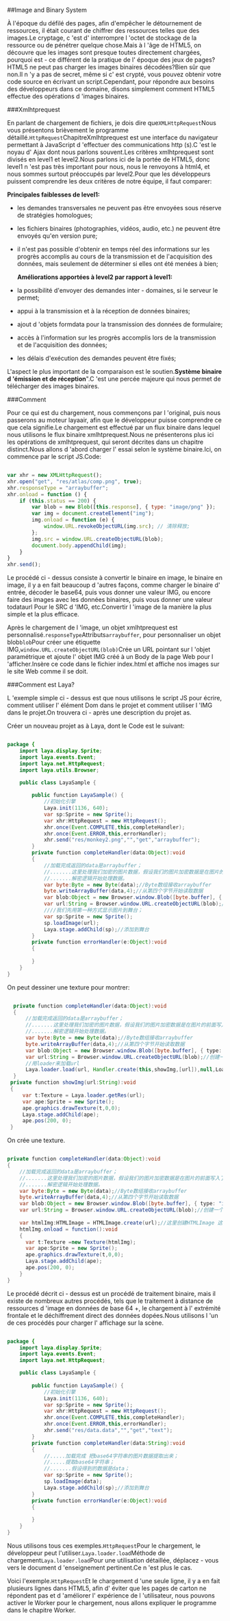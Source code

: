 ##Image and Binary System

À l'époque du défilé des pages, afin d'empêcher le détournement de ressources, il était courant de chiffrer des ressources telles que des images.Le cryptage, c 'est d' interrompre l 'octet de stockage de la ressource ou de pénétrer quelque chose.Mais à l 'âge de HTML5, on découvre que les images sont presque toutes directement chargées, pourquoi est - ce différent de la pratique de l' époque des jeux de pages?HTML5 ne peut pas charger les images binaires décodées?Bien sûr que non.Il n 'y a pas de secret, même si c' est crypté, vous pouvez obtenir votre code source en écrivant un script.Cependant, pour répondre aux besoins des développeurs dans ce domaine, disons simplement comment HTML5 effectue des opérations d 'images binaires.

###Xmlhtprequest

En parlant de chargement de fichiers, je dois dire que`XMLHttpRequest`Nous vous présentons brièvement le programme détaillé.`HttpRequest`ChapitreXmlhtprequest est une interface du navigateur permettant à JavaScript d 'effectuer des communications http (s).C 'est le noyau d' Ajax dont nous parlons souvent.Les critères xmlhtprequest sont divisés en level1 et level2.Nous parlons ici de la portée de HTML5, donc level1 n 'est pas très important pour nous, nous le renvoyons à html4, et nous sommes surtout préoccupés par level2.Pour que les développeurs puissent comprendre les deux critères de notre équipe, il faut comparer:

​**Principales faiblesses de level1:**

- les demandes transversales ne peuvent pas être envoyées sous réserve de stratégies homologues;

- les fichiers binaires (photographies, vidéos, audio, etc.) ne peuvent être envoyés qu'en version pure;

- il n'est pas possible d'obtenir en temps réel des informations sur les progrès accomplis au cours de la transmission et de l'acquisition des données, mais seulement de déterminer si elles ont été menées à bien;


   **Améliorations apportées à level2 par rapport à level1:**

- la possibilité d'envoyer des demandes inter - domaines, si le serveur le permet;

- appui à la transmission et à la réception de données binaires;

- ajout d 'objets formdata pour la transmission des données de formulaire;

- accès à l'information sur les progrès accomplis lors de la transmission et de l'acquisition des données;

- les délais d'exécution des demandes peuvent être fixés;

L'aspect le plus important de la comparaison est le soutien.**Système binaire d 'émission et de réception**".C 'est une percée majeure qui nous permet de télécharger des images binaires.

###Comment

Pour ce qui est du chargement, nous commençons par l 'original, puis nous passerons au moteur layaair, afin que le développeur puisse comprendre ce que cela signifie.Le chargement est effectué par un flux binaire dans lequel nous utilisons le flux binaire xmlhtprequest.Nous ne présenterons plus ici les opérations de xmlhtprequest, qui seront décrites dans un chapitre distinct.Nous allons d 'abord charger l' essai selon le système binaire.Ici, on commence par le script JS.Code:


```javascript

var xhr = new XMLHttpRequest();
xhr.open("get", "res/atlas/comp.png", true);
xhr.responseType = "arraybuffer";
xhr.onload = function () {
	if (this.status == 200) {
		var blob = new Blob([this.response], { type: "image/png" });
		var img = document.createElement("img");
		img.onload = function (e) {
			window.URL.revokeObjectURL(img.src); // 清除释放;
		};
		img.src = window.URL.createObjectURL(blob);
		document.body.appendChild(img);
	}
}
xhr.send();
```


Le procédé ci - dessus consiste à convertir le binaire en image, le binaire en image, il y a en fait beaucoup d 'autres façons, comme charger le binaire d' entrée, décoder le base64, puis vous donner une valeur IMG, ou encore faire des images avec les données binaires, puis vous donner une valeur todataurl Pour le SRC d 'IMG, etc.Convertir l 'image de la manière la plus simple et la plus efficace.

Après le chargement de l 'image, un objet xmlhtprequest est personnalisé.`responseType`Attributs`arraybuffer`, pour personnaliser un objet blob`blob`Pour créer une étiquette IMG,`window.URL.createObjectURL(blob)`Crée un URL pointant sur l 'objet paramétrique et ajoute l' objet IMG créé à un Body de la page Web pour l 'afficher.Insère ce code dans le fichier index.html et affiche nos images sur le site Web comme il se doit.

###Comment est Laya?

L 'exemple simple ci - dessus est que nous utilisons le script JS pour écrire, comment utiliser l' élément Dom dans le projet et comment utiliser l 'IMG dans le projet.On trouvera ci - après une description du projet as.

Créer un nouveau projet as à Laya, dont le Code est le suivant:


```java

package {
    import laya.display.Sprite;
    import laya.events.Event;
    import laya.net.HttpRequest;
    import laya.utils.Browser;

	public class LayaSample {
		
		public function LayaSample() {
			//初始化引擎
			Laya.init(1136, 640);
			var sp:Sprite = new Sprite();
            var xhr:HttpRequest = new HttpRequest();
            xhr.once(Event.COMPLETE,this,completeHandler);
            xhr.once(Event.ERROR,this,errorHandler);
            xhr.send("res/monkey2.png","","get","arraybuffer");
		}
        private function completeHandler(data:Object):void
        {
            //加载完成返回的data是arraybuffer；
          	//.......这里处理我们加密的图片数据，假设我们的图片加密数据是在图片的前面写入了四个字节的数据
            //.......解密逻辑开始处理数据。
            var byte:Byte = new Byte(data);//Byte数组接收arraybuffer
            byte.writeArrayBuffer(data,4);//从第四个字节开始读取数据
            var blob:Object = new Browser.window.Blob([byte.buffer], { type: "image/png" });
            var url:String = Browser.window.URL.createObjectURL(blob);//创建一个url对象；
            ////我们先用第一种方式显示图片到舞台；
            var sp:Sprite = new Sprite();
            sp.loadImage(url);
            Laya.stage.addChild(sp);//添加到舞台
        }
        private function errorHandler(e:Object):void
        {
            
        }
	}
}
```


On peut dessiner une texture pour montrer:


```java

  private function completeHandler(data:Object):void
  {
      //加载完成返回的data是arraybuffer；
      //.......这里处理我们加密的图片数据，假设我们的图片加密数据是在图片的前面写入了四个字节的数据
      //.......解密逻辑开始处理数据。
      var byte:Byte = new Byte(data);//Byte数组接收arraybuffer
      byte.writeArrayBuffer(data,4);//从第四个字节开始读取数据
      var blob:Object = new Browser.window.Blob([byte.buffer], { type: "image/png" });
      var url:String = Browser.window.URL.createObjectURL(blob);//创建一个url对象；
      //用loader来加载url
      Laya.loader.load(url, Handler.create(this,showImg,[url]),null,Loader.IMAGE);
  }
 private function showImg(url:String):void
 {
     var t:Texture = Laya.loader.getRes(url);
     var ape:Sprite = new Sprite();
     ape.graphics.drawTexture(t,0,0);
     Laya.stage.addChild(ape);
     ape.pos(200, 0);
 }
```


On crée une texture.


```java

private function completeHandler(data:Object):void
{
    //加载完成返回的data是arraybuffer；
    //.......这里处理我们加密的图片数据，假设我们的图片加密数据是在图片的前面写入了四个字节的数据
    //.......解密逻辑开始处理数据。
    var byte:Byte = new Byte(data);//Byte数组接收arraybuffer
    byte.writeArrayBuffer(data,4);//从第四个字节开始读取数据
    var blob:Object = new Browser.window.Blob([byte.buffer], { type: "image/png" });
    var url:String = Browser.window.URL.createObjectURL(blob);//创建一个url对象；
  
    var htmlImg:HTMLImage = HTMLImage.create(url);//这里创建HTMLImage 这里要用HTMLImage.create；
    htmlImg.onload = function():void
    {
      var t:Texture =new Texture(htmlImg);
      var ape:Sprite = new Sprite();
      ape.graphics.drawTexture(t,0,0);
      Laya.stage.addChild(ape);
      ape.pos(200, 0);
    }
}
```


Le procédé décrit ci - dessus est un procédé de traitement binaire, mais il existe de nombreux autres procédés, tels que le traitement à distance de ressources d 'image en données de base 64 +, le chargement à l' extrémité frontale et le déchiffrement direct des données dopées.Nous utilisons l 'un de ces procédés pour charger l' affichage sur la scène.


```java

package {
    import laya.display.Sprite;
    import laya.events.Event;
    import laya.net.HttpRequest;

	public class LayaSample {
		
		public function LayaSample() {
			//初始化引擎
			Laya.init(1136, 640);
            var sp:Sprite = new Sprite();
            var xhr:HttpRequest = new HttpRequest();
            xhr.once(Event.COMPLETE,this,completeHandler);
            xhr.once(Event.ERROR,this,errorHandler);
            xhr.send("res/data.data","","get","text");
		}
        private function completeHandler(data:String):void
        {
            //.....加载完成 把base64字符串的图片数据提取出来；
            //.....提取base64字符串；
            //.......假设得到的数据是data；
            var sp:Sprite = new Sprite();
            sp.loadImage(data);
            Laya.stage.addChild(sp);//添加到舞台
        }
        private function errorHandler(e:Object):void
        {
            
        }
	}
}
```


Nous utilisons tous ces exemples.`HttpRequest`Pour le chargement, le développeur peut l'utiliser.`Laya.loader.load`Méthode de chargement`Laya.loader.load`Pour une utilisation détaillée, déplacez - vous vers le document d 'enseignement pertinent.Ce n 'est plus le cas.

Voici l'exemple.`HttpRequest`Et le chargement d 'une seule ligne, il y a en fait plusieurs lignes dans HTML5, afin d' éviter que les pages de carton ne répondent pas et d 'améliorer l' expérience de l 'utilisateur, nous pouvons activer le Worker pour le chargement, nous allons expliquer le programme dans le chapitre Worker.

